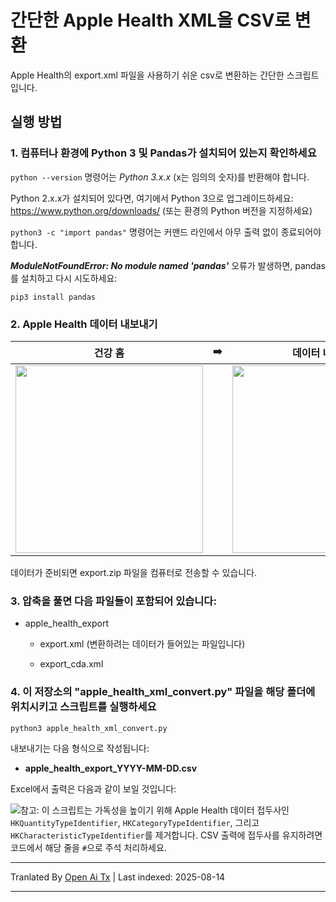 # 간단한 Apple Health XML을 CSV로 변환

Apple Health의 export.xml 파일을 사용하기 쉬운 csv로 변환하는 간단한 스크립트입니다.



## 실행 방법 

### 1. 컴퓨터나 환경에 Python 3 및 Pandas가 설치되어 있는지 확인하세요

`python --version` 명령어는 _Python 3.x.x_ (x는 임의의 숫자)를 반환해야 합니다. 

Python 2.x.x가 설치되어 있다면, 여기에서 Python 3으로 업그레이드하세요: https://www.python.org/downloads/ (또는 환경의 Python 버전을 지정하세요)

`python3 -c "import pandas"` 명령어는 커맨드 라인에서 아무 출력 없이 종료되어야 합니다.

_**ModuleNotFoundError: No module named 'pandas'**_ 오류가 발생하면, pandas를 설치하고 다시 시도하세요:

`pip3 install pandas`


### 2. Apple Health 데이터 내보내기

| 건강 홈 | ➡️ | 데이터 내보내기 |
|--|--|--|
|<img style="float: left;" src="https://raw.githubusercontent.com/jameno/Simple-Apple-Health-XML-to-CSV/master/img/health_home.jpg" width=300>||<img style="float: left;" src="https://raw.githubusercontent.com/jameno/Simple-Apple-Health-XML-to-CSV/master/img/export_data_button.jpg" width = 300 >|

데이터가 준비되면 export.zip 파일을 컴퓨터로 전송할 수 있습니다.

### 3. 압축을 풀면 다음 파일들이 포함되어 있습니다:

   * apple_health_export
     * export.xml (변환하려는 데이터가 들어있는 파일입니다)
     
     * export_cda.xml
     
       

### 4. 이 저장소의 "apple_health_xml_convert.py" 파일을 해당 폴더에 위치시키고 스크립트를 실행하세요

`python3 apple_health_xml_convert.py`



내보내기는 다음 형식으로 작성됩니다:

* **apple_health_export_YYYY-MM-DD.csv**

  

Excel에서 출력은 다음과 같이 보일 것입니다:

<img style="float: left;" src="https://raw.githubusercontent.com/jameno/Simple-Apple-Health-XML-to-CSV/master/img/example_output.jpg">

참고: 이 스크립트는 가독성을 높이기 위해 Apple Health 데이터 접두사인 `HKQuantityTypeIdentifier`, `HKCategoryTypeIdentifier`, 그리고 `HKCharacteristicTypeIdentifier`를 제거합니다. CSV 출력에 접두사를 유지하려면 코드에서 해당 줄을 `#`으로 주석 처리하세요.


---

Tranlated By [Open Ai Tx](https://github.com/OpenAiTx/OpenAiTx) | Last indexed: 2025-08-14

---
